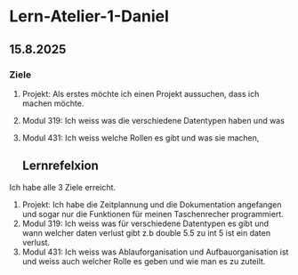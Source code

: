 # Lern-Atelier-1-Daniel


## 15.8.2025

### Ziele
1. Projekt: Als erstes möchte ich einen Projekt aussuchen, dass ich machen möchte.
2. Modul 319: Ich weiss was die verschiedene Datentypen haben und was
3. Modul 431: Ich weiss welche Rollen es gibt und was sie machen,

   ## Lernrefelxion
Ich habe alle 3 Ziele erreicht.

1. Projekt: Ich habe die Zeitplannung und die Dokumentation angefangen und sogar nur die Funktionen für meinen Taschenrecher programmiert.
2. Modul 319: Ich weiss was für verschiedene Datentypen es gibt und wann welcher daten verlust gibt z.b double 5.5 zu int 5 ist ein daten verlust.
3. Modul 431: Ich weiss was Ablauforganisation und Aufbauorganisation ist und weiss auch welcher Rolle es geben und wie man es zu zuteilt.
